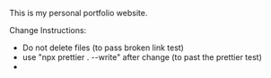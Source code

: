 This is my personal portfolio website.

Change Instructions:

- Do not delete files (to pass broken link test)
- use "npx prettier . --write" after change (to past the prettier test)
-
